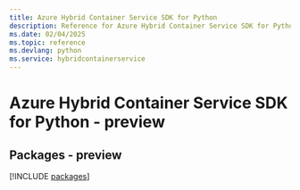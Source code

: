 ```yaml
---
title: Azure Hybrid Container Service SDK for Python
description: Reference for Azure Hybrid Container Service SDK for Python
ms.date: 02/04/2025
ms.topic: reference
ms.devlang: python
ms.service: hybridcontainerservice
---
```

# Azure Hybrid Container Service SDK for Python - preview
## Packages - preview
[!INCLUDE [packages](hybrid-container-service-index.md)]
